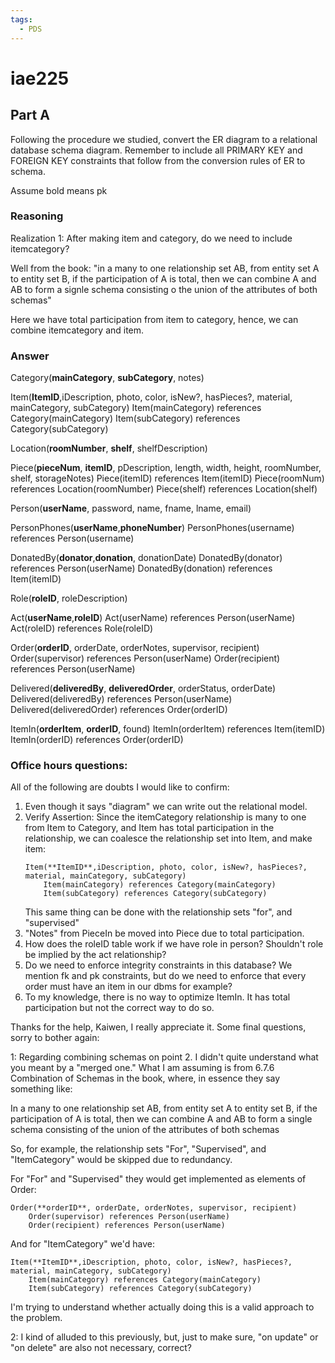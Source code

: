 ```yaml
---
tags:
  - PDS
---
```

# iae225

## Part A
Following the procedure we studied, convert the ER diagram to a relational database schema diagram. Remember to include all PRIMARY KEY and FOREIGN KEY constraints that follow from the conversion rules of ER to schema.

Assume bold means pk
### Reasoning

Realization 1:
After making item and category, do we need to include itemcategory?

Well from the book: "in a many to one relationship set AB, from entity set A to entity set B, if the participation of A is total, then we can combine A and AB to form a signle schema consisting o the union of the attributes of both schemas"

Here we have total participation from item to category, hence, we can combine itemcategory and item.
### Answer
Category(**mainCategory**, **subCategory**, notes)

Item(**ItemID**,iDescription, photo, color, isNew?, hasPieces?, material, mainCategory, subCategory)
	Item(mainCategory) references Category(mainCategory)
	Item(subCategory) references Category(subCategory)

Location(**roomNumber**, **shelf**, shelfDescription)

Piece(**pieceNum**, **itemID**, pDescription, length, width, height, roomNumber, shelf, storageNotes)
	Piece(itemID) references Item(itemID)
	Piece(roomNum) references Location(roomNumber)
	Piece(shelf) references Location(shelf)

Person(**userName**, password, name, fname, lname, email)

PersonPhones(**userName**,**phoneNumber**)
	PersonPhones(username) references Person(username)

DonatedBy(**donator**,**donation**, donationDate)
	DonatedBy(donator) references Person(userName)
	DonatedBy(donation) references Item(itemID)

Role(**roleID**, roleDescription)

Act(**userName**,**roleID**)
	Act(userName) references Person(userName)
	Act(roleID) references Role(roleID)

Order(**orderID**, orderDate, orderNotes, supervisor, recipient)
	Order(supervisor) references Person(userName)
	Order(recipient) references Person(userName)

Delivered(**deliveredBy**, **deliveredOrder**, orderStatus, orderDate)
	Delivered(deliveredBy) references Person(userName)
	Delivered(deliveredOrder) references Order(orderID)

ItemIn(**orderItem**, **orderID**, found)
	ItemIn(orderItem) references Item(itemID)
	ItemIn(orderID) references Order(orderID)
### Office hours questions:
All of the following are doubts I would like to confirm:
1. Even though it says "diagram" we can write out the relational model.
2. Verify Assertion: Since the itemCategory relationship is many to one from Item to Category, and Item has total participation in the relationship, we can coalesce the relationship set into Item, and make item:
	```
	Item(**ItemID**,iDescription, photo, color, isNew?, hasPieces?, material, mainCategory, subCategory)
		Item(mainCategory) references Category(mainCategory)
		Item(subCategory) references Category(subCategory)
	```
	This same thing can be done with the relationship sets "for", and "supervised" 
3. "Notes" from PieceIn be moved into Piece due to total participation.
4. How does the roleID table work if we have role in person? Shouldn't role be implied by the act relationship?
5. Do we need to enforce integrity constraints in this database? We mention fk and pk constraints, but do we need to enforce that every order must have an item in our dbms for example?
6. To my knowledge, there is no way to optimize ItemIn. It has total participation but not the correct way to do so.

Thanks for the help, Kaiwen, I really appreciate it. Some final questions, sorry to bother again:

1:
Regarding combining schemas on point 2. I didn't quite understand what you meant by a "merged one." What I am assuming is from 6.7.6 Combination of Schemas in the book, where, in essence they say something like: 

In a many to one relationship set AB, from entity set A to entity set B, if the participation of A is total, then we can combine A and AB to form a single schema consisting of the union of the attributes of both schemas

So, for example, the relationship sets "For", "Supervised", and "ItemCategory" would be skipped due to redundancy. 

For "For" and "Supervised" they would get implemented as elements of Order:
```
Order(**orderID**, orderDate, orderNotes, supervisor, recipient)
	Order(supervisor) references Person(userName)
	Order(recipient) references Person(userName)
```

And for "ItemCategory" we'd have:

```
Item(**ItemID**,iDescription, photo, color, isNew?, hasPieces?, material, mainCategory, subCategory)
	Item(mainCategory) references Category(mainCategory)
	Item(subCategory) references Category(subCategory)
```

I'm trying to understand whether actually doing this is a valid approach to the problem.

2: I kind of alluded to this previously, but, just to make sure, "on update" or "on delete" are also not necessary, correct?